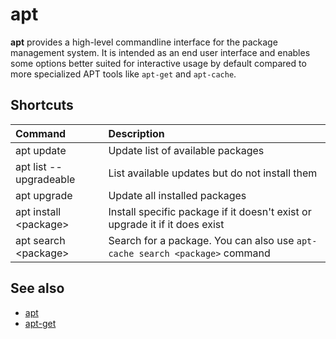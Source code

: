 # apt

**apt** provides a high-level commandline interface for the package management system. It is intended as an end user interface and enables some options better suited for interactive usage by default compared to more specialized APT tools like `apt-get` and `apt-cache`.

## Shortcuts

Command | Description
:-|:-
apt update | Update list of available packages
apt list --upgradeable | List available updates but do not install them
apt upgrade| Update all installed packages
apt install \<package\> | Install specific package if it doesn't exist or upgrade it if it does exist
apt search \<package\>| Search for a package. You can also use `apt-cache search <package>` command

## See also

* [apt](http://manpages.ubuntu.com/manpages/focal/man8/apt.8.html)
* [apt-get](http://manpages.ubuntu.com/manpages/focal/man8/apt-get.8.html)
